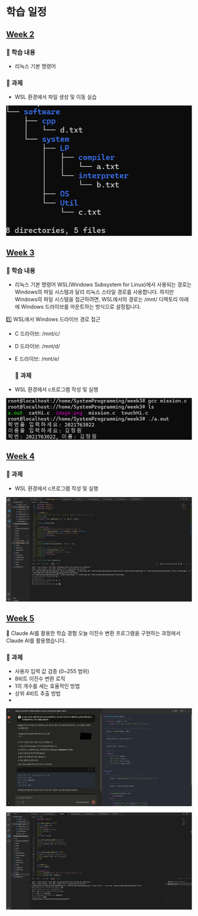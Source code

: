 # 학습 일정

## [Week 2](https://github.com/kimguppy/SystemProgramming/tree/main/week%202)

### 📌 학습 내용
- 리눅스 기본 명령어

### 📝 과제
- WSL 환경에서 파일 생성 및 이동 실습

![실습 이미지](/img/KakaoTalk_20250314_112703019.png)


## [Week 3](https://github.com/kimguppy/SystemProgramming/tree/main/week3)
### 📌 학습 내용
- 리눅스 기본 명령어
WSL(Windows Subsystem for Linux)에서 사용되는 경로는 Windows의 파일 시스템과 달리 리눅스 스타일 경로를 사용합니다.
하지만 Windows의 파일 시스템을 접근하려면, WSL에서의 경로는 /mnt/ 디렉토리 아래에 Windows 드라이브를 마운트하는 방식으로 설정됩니다.

1️⃣ WSL에서 Windows 드라이브 경로 접근
- C 드라이브: /mnt/c/
- D 드라이브: /mnt/d/
- E 드라이브: /mnt/e/

  ### 📝 과제
- WSL 환경에서 c프로그램 작성 및 실행

![실습 이미지](/week3/misson.png)


## [Week 4](https://github.com/kimguppy/SystemProgramming/tree/main/week4)

  ### 📝 과제
- WSL 환경에서 c프로그램 작성 및 실행

![실습 이미지](/week4/image.png)

## [Week 5](https://github.com/kimguppy/SystemProgramming/tree/main/week5)
📌 Claude AI를 활용한 학습 경험
오늘 이진수 변환 프로그램을 구현하는 과정에서 Claude AI를 활용했습니다.

  ### 📝 과제
- 사용자 입력 값 검증 (0~255 범위)
- 8비트 이진수 변환 로직
- 1의 개수를 세는 효율적인 방법
- 상위 4비트 추출 방법
- 
![실습 이미지](/week5/imageAI.png)

![실습 이미지](/week5/image.png)
